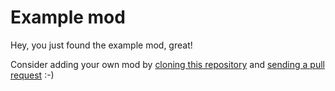 # Example mod

Hey, you just found the example mod, great!

Consider adding your own mod by [cloning this repository](https://docs.github.com/en/repositories/creating-and-managing-repositories/cloning-a-repository) and [sending a pull request](https://docs.github.com/en/pull-requests/collaborating-with-pull-requests/proposing-changes-to-your-work-with-pull-requests/creating-a-pull-request) :-)

